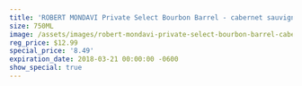 ```yaml
---
title: 'ROBERT MONDAVI Private Select Bourbon Barrel - cabernet sauvignon, chardonnay'
size: 750ML
image: /assets/images/robert-mondavi-private-select-bourbon-barrel-cabernet.png
reg_price: $12.99
special_price: '8.49'
expiration_date: 2018-03-21 00:00:00 -0600
show_special: true
---
```


